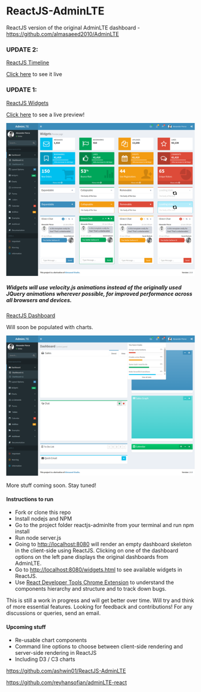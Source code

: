 # ReactJS-AdminLTE

ReactJS version of the original AdminLTE dashboard - https://github.com/almasaeed2010/AdminLTE


### UPDATE 2: 
[ReactJS Timeline](./reactjs-adminlte/public/src/timeline-page)

[Click here](http://ec2-52-74-208-196.ap-southeast-1.compute.amazonaws.com:8080/timeline.html) to see it live


### UPDATE 1:

[ReactJS Widgets](./reactjs-adminlte/public/src/widgets)

[Click here](http://ec2-52-74-208-196.ap-southeast-1.compute.amazonaws.com:8080/widgets.html) to see a live preview!

![](./reactjs-adminlte/screenshots/widgets.png)

##### Widgets will use velocity.js animations instead of the originally used JQuery animations wherever possible, for improved performance across all browsers and devices.


[ReactJS Dashboard](./reactjs-adminlte/public/src/dashboardV1)

Will soon be populated with charts.

![](./reactjs-adminlte/screenshots/dashboard-v1.png)

More stuff coming soon. Stay tuned!


#### Instructions to run

- Fork or clone this repo
- Install nodejs and NPM
- Go to the project folder reactjs-adminlte from your terminal and run npm install
- Run node server.js
- Going to [http://localhost:8080](http://localhost:8080) will render an empty dashboard skeleton in the client-side using ReactJS. Clicking on one of the dashboard options on the left pane displays the original dashboards from AdminLTE.
- Go to [http://localhost:8080/widgets.html](http://localhost:8080/widgets.html) to see available widgets in ReactJS.
- Use [React Developer Tools Chrome Extension](https://chrome.google.com/webstore/detail/react-developer-tools/fmkadmapgofadopljbjfkapdkoienihi?hl=en) to understand the components hierarchy and structure and to track down bugs.

This is still a work in progress and will get better over time. Will try and think of more essential features. Looking for feedback and contributions! For any discussions or queries, send an email.

#### Upcoming stuff

- Re-usable chart components
- Command line options to choose between client-side rendering and server-side rendering in ReactJS
- Including D3 / C3 charts 


https://github.com/ashwin01/ReactJS-AdminLTE

https://github.com/reyhansofian/adminLTE-react

